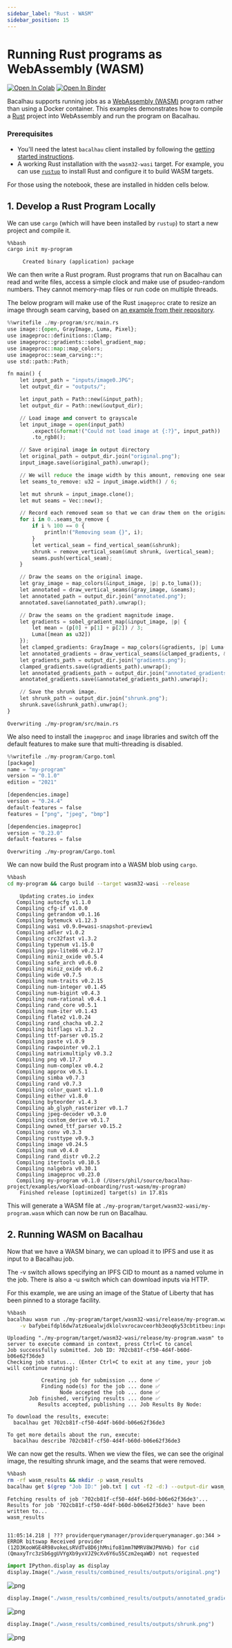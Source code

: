 ```yaml
---
sidebar_label: "Rust - WASM"
sidebar_position: 15
---
```

# Running Rust programs as WebAssembly (WASM)

[![Open In Colab](https://colab.research.google.com/assets/colab-badge.svg)](https://colab.research.google.com/github/bacalhau-project/examples/blob/main/workload-onboarding/rust-wasm/index.ipynb)
[![Open In Binder](https://mybinder.org/badge.svg)](https://mybinder.org/v2/gh/bacalhau-project/examples/HEAD?labpath=workload-onboarding/rust-wasm/index.ipynb)

Bacalhau supports running jobs as a [WebAssembly (WASM)](https://webassembly.org/) program rather than using a Docker container. This examples demonstrates how to compile a [Rust](https://www.rust-lang.org/) project into WebAssembly and run the program on Bacalhau.

### Prerequisites

* You'll need the latest `bacalhau` client installed by following the [getting started instructions](../../../getting-started/installation).
* A working Rust installation with the `wasm32-wasi` target. For example, you can use [`rustup`](https://rustup.rs/) to install Rust and configure it to build WASM targets.

For those using the notebook, these are installed in hidden cells below.

## 1. Develop a Rust Program Locally

We can use `cargo` (which will have been installed by `rustup`) to start a new project and compile it. 


```bash
%%bash
cargo init my-program
```

         Created binary (application) package


We can then write a Rust program. Rust programs that run on Bacalhau can read and write files, access a simple clock and make use of psudeo-random numbers. They cannot memory-map files or run code on multiple threads.

The below program will make use of the Rust `imageproc` crate to resize an image through seam carving, based on [an example from their repository](https://github.com/image-rs/imageproc/blob/master/examples/seam_carving.rs).


```python
%%writefile ./my-program/src/main.rs 
use image::{open, GrayImage, Luma, Pixel};
use imageproc::definitions::Clamp;
use imageproc::gradients::sobel_gradient_map;
use imageproc::map::map_colors;
use imageproc::seam_carving::*;
use std::path::Path;

fn main() {
    let input_path = "inputs/image0.JPG";
    let output_dir = "outputs/";

    let input_path = Path::new(&input_path);
    let output_dir = Path::new(&output_dir);

    // Load image and convert to grayscale
    let input_image = open(input_path)
        .expect(&format!("Could not load image at {:?}", input_path))
        .to_rgb8();

    // Save original image in output directory
    let original_path = output_dir.join("original.png");
    input_image.save(&original_path).unwrap();

    // We will reduce the image width by this amount, removing one seam at a time.
    let seams_to_remove: u32 = input_image.width() / 6;

    let mut shrunk = input_image.clone();
    let mut seams = Vec::new();

    // Record each removed seam so that we can draw them on the original image later.
    for i in 0..seams_to_remove {
        if i % 100 == 0 {
            println!("Removing seam {}", i);
        }        
        let vertical_seam = find_vertical_seam(&shrunk);
        shrunk = remove_vertical_seam(&mut shrunk, &vertical_seam);
        seams.push(vertical_seam);
    }

    // Draw the seams on the original image.
    let gray_image = map_colors(&input_image, |p| p.to_luma());
    let annotated = draw_vertical_seams(&gray_image, &seams);
    let annotated_path = output_dir.join("annotated.png");
    annotated.save(&annotated_path).unwrap();

    // Draw the seams on the gradient magnitude image.
    let gradients = sobel_gradient_map(&input_image, |p| {
        let mean = (p[0] + p[1] + p[2]) / 3;
        Luma([mean as u32])
    });
    let clamped_gradients: GrayImage = map_colors(&gradients, |p| Luma([Clamp::clamp(p[0])]));
    let annotated_gradients = draw_vertical_seams(&clamped_gradients, &seams);
    let gradients_path = output_dir.join("gradients.png");
    clamped_gradients.save(&gradients_path).unwrap();
    let annotated_gradients_path = output_dir.join("annotated_gradients.png");
    annotated_gradients.save(&annotated_gradients_path).unwrap();

    // Save the shrunk image.
    let shrunk_path = output_dir.join("shrunk.png");
    shrunk.save(&shrunk_path).unwrap();
}
```

    Overwriting ./my-program/src/main.rs


We also need to install the `imageproc` and `image` libraries and switch off the default features to make sure that multi-threading is disabled.


```python
%%writefile ./my-program/Cargo.toml
[package]
name = "my-program"
version = "0.1.0"
edition = "2021"

[dependencies.image]
version = "0.24.4"
default-features = false
features = ["png", "jpeg", "bmp"]

[dependencies.imageproc]
version = "0.23.0"
default-features = false
```

    Overwriting ./my-program/Cargo.toml


We can now build the Rust program into a WASM blob using `cargo`.


```bash
%%bash
cd my-program && cargo build --target wasm32-wasi --release
```

        Updating crates.io index
       Compiling autocfg v1.1.0
       Compiling cfg-if v1.0.0
       Compiling getrandom v0.1.16
       Compiling bytemuck v1.12.3
       Compiling wasi v0.9.0+wasi-snapshot-preview1
       Compiling adler v1.0.2
       Compiling crc32fast v1.3.2
       Compiling typenum v1.15.0
       Compiling ppv-lite86 v0.2.17
       Compiling miniz_oxide v0.5.4
       Compiling safe_arch v0.6.0
       Compiling miniz_oxide v0.6.2
       Compiling wide v0.7.5
       Compiling num-traits v0.2.15
       Compiling num-integer v0.1.45
       Compiling num-bigint v0.4.3
       Compiling num-rational v0.4.1
       Compiling rand_core v0.5.1
       Compiling num-iter v0.1.43
       Compiling flate2 v1.0.24
       Compiling rand_chacha v0.2.2
       Compiling bitflags v1.3.2
       Compiling ttf-parser v0.15.2
       Compiling paste v1.0.9
       Compiling rawpointer v0.2.1
       Compiling matrixmultiply v0.3.2
       Compiling png v0.17.7
       Compiling num-complex v0.4.2
       Compiling approx v0.5.1
       Compiling simba v0.7.3
       Compiling rand v0.7.3
       Compiling color_quant v1.1.0
       Compiling either v1.8.0
       Compiling byteorder v1.4.3
       Compiling ab_glyph_rasterizer v0.1.7
       Compiling jpeg-decoder v0.3.0
       Compiling custom_derive v0.1.7
       Compiling owned_ttf_parser v0.15.2
       Compiling conv v0.3.3
       Compiling rusttype v0.9.3
       Compiling image v0.24.5
       Compiling num v0.4.0
       Compiling rand_distr v0.2.2
       Compiling itertools v0.10.5
       Compiling nalgebra v0.30.1
       Compiling imageproc v0.23.0
       Compiling my-program v0.1.0 (/Users/phil/source/bacalhau-project/examples/workload-onboarding/rust-wasm/my-program)
        Finished release [optimized] target(s) in 17.81s


This will generate a WASM file at `./my-program/target/wasm32-wasi/my-program.wasm` which can now be run on Bacalhau.

## 2. Running WASM on Bacalhau
Now that we have a WASM binary, we can upload it to IPFS and use it as input to a Bacalhau job.

The -v switch allows specifying an IPFS CID to mount as a named volume in the job. There is also a -u switch which can download inputs via HTTP.

For this example, we are using an image of the Statue of Liberty that has been pinned to a storage facility.


```bash
%%bash
bacalhau wasm run ./my-program/target/wasm32-wasi/release/my-program.wasm _start \
    -v bafybeifdpl6dw7atz6uealwjdklolvxrocavceorhb3eoq6y53cbtitbeu:inputs | tee job.txt
```

    Uploading "./my-program/target/wasm32-wasi/release/my-program.wasm" to server to execute command in context, press Ctrl+C to cancel
    Job successfully submitted. Job ID: 702cb81f-cf50-4d4f-b60d-b06e62f36de3
    Checking job status... (Enter Ctrl+C to exit at any time, your job will continue running):
    
    	       Creating job for submission ... done ✅
    	       Finding node(s) for the job ... done ✅
    	             Node accepted the job ... done ✅
    	   Job finished, verifying results ... done ✅
    	      Results accepted, publishing ... Job Results By Node:
    
    To download the results, execute:
      bacalhau get 702cb81f-cf50-4d4f-b60d-b06e62f36de3
    
    To get more details about the run, execute:
      bacalhau describe 702cb81f-cf50-4d4f-b60d-b06e62f36de3


We can now get the results. When we view the files, we can see the original image, the resulting shrunk image, and the seams that were removed.


```bash
%%bash
rm -rf wasm_results && mkdir -p wasm_results
bacalhau get $(grep "Job ID:" job.txt | cut -f2 -d:) --output-dir wasm_results
```

    Fetching results of job '702cb81f-cf50-4d4f-b60d-b06e62f36de3'...
    Results for job '702cb81f-cf50-4d4f-b60d-b06e62f36de3' have been written to...
    wasm_results


    11:05:14.218 | ??? providerquerymanager/providerquerymanager.go:344 > ERROR bitswap Received provider (12D3KooWGE4R98vokeLsRVdTv8D6jhMnifo81mm7NMRV8WJPNVHb) for cid (QmaxyTrc3zSb6ggUVYgXb9yxVJZ9cXv6Y6u55Czm2eqaWD) not requested
    



```python
import IPython.display as display
display.Image("./wasm_results/combined_results/outputs/original.png")
```




    
![png](index_files/index_16_0.png)
    




```python
display.Image("./wasm_results/combined_results/outputs/annotated_gradients.png")
```




    
![png](index_files/index_17_0.png)
    




```python
display.Image("./wasm_results/combined_results/outputs/shrunk.png")
```




    
![png](index_files/index_18_0.png)
    


